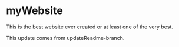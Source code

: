 # myWebsite

This is the best website ever created 
or at least one of the very best.

This update comes from updateReadme-branch.

